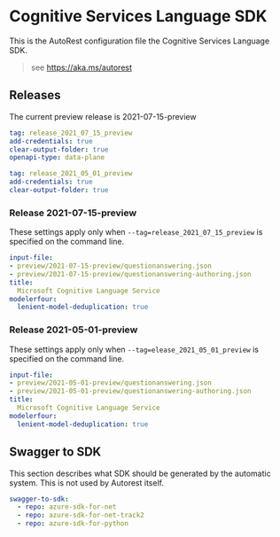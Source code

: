 # Cognitive Services Language SDK

This is the AutoRest configuration file the Cognitive Services Language SDK.

> see https://aka.ms/autorest

## Releases

The current preview release is 2021-07-15-preview

```yaml
tag: release_2021_07_15_preview
add-credentials: true
clear-output-folder: true
openapi-type: data-plane
```

```yaml
tag: release_2021_05_01_preview
add-credentials: true
clear-output-folder: true
```

### Release 2021-07-15-preview

These settings apply only when `--tag=release_2021_07_15_preview` is specified on the command line.

``` yaml $(tag) == 'release_2021_07_15_preview'
input-file:
- preview/2021-07-15-preview/questionanswering.json
- preview/2021-07-15-preview/questionanswering-authoring.json
title:
  Microsoft Cognitive Language Service
modelerfour:
  lenient-model-deduplication: true
```

### Release 2021-05-01-preview

These settings apply only when `--tag=elease_2021_05_01_preview` is specified on the command line.

``` yaml $(tag) == 'release_2021_05_01_preview'
input-file:
- preview/2021-05-01-preview/questionanswering.json
- preview/2021-05-01-preview/questionanswering-authoring.json
title:
  Microsoft Cognitive Language Service
modelerfour:
  lenient-model-deduplication: true
```

## Swagger to SDK

This section describes what SDK should be generated by the automatic system.
This is not used by Autorest itself.

``` yaml $(swagger-to-sdk)
swagger-to-sdk:
  - repo: azure-sdk-for-net
  - repo: azure-sdk-for-net-track2
  - repo: azure-sdk-for-python
```
